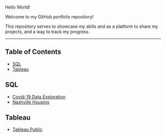Hello World!

Welcome to my GitHub portfolio repository!

This repository serves to showcase my skills and as a platform to share my projects, and a way to track my progress.
***

## Table of Contents
- [SQL](#SQL)
- [Tableau](#Tableau)

## SQL
- [Covid-19 Data Exploration](https://github.com/poojabk9/SQL/blob/main/covid_19_data_exploration)
- [Nashville Housing](https://github.com/poojabk9/SQL/blob/main/Nashville%20Housing.sql)

## Tableau
- [Tableau Public](https://public.tableau.com/app/profile/pooja8022?authMode=activationSuccess)

